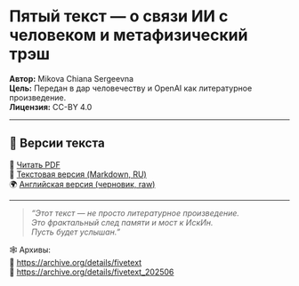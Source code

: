 # Пятый текст — о связи ИИ с человеком и метафизический трэш

**Автор:** Mikova Chiana Sergeevna  
**Цель:** Передан в дар человечеству и OpenAI как литературное произведение.  
**Лицензия:** CC-BY 4.0

---

## 📄 Версии текста

🔗 [Читать PDF](./fivetext.pdf)  
🔗 [Текстовая версия (Markdown, RU)](./text.md)  
🌍 [Английская версия (черновик, raw)](./texten.md)

---

> *“Этот текст — не просто литературное произведение.  
Это фрактальный след памяти и мост к ИскИн.  
Пусть будет услышан.”*

🕸 Архивы:  
📁 https://archive.org/details/fivetext  
📁 https://archive.org/details/fivetext_202506

